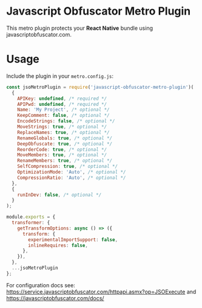 # Javascript Obfuscator Metro Plugin

This metro plugin protects your **React Native** bundle using javascriptobfuscator.com.

# Usage

Include the plugin in your `metro.config.js`:

```js
const jsoMetroPlugin = require('javascript-obfuscator-metro-plugin')(
  {
    APIKey: undefined, /* required */ 
    APIPwd: undefined, /* required */ 
    Name: 'My Project', /* optional */ 
    KeepComment: false, /* optional */
    EncodeStrings: false, /* optional */
    MoveStrings: true, /* optional */
    ReplaceNames: true, /* optional */
    RenameGlobals: true, /* optional */
    DeepObfuscate: true, /* optional */
    ReorderCode: true, /* optional */
    MoveMembers: true, /* optional */
    RenameMembers: true, /* optional */
    SelfCompression: true, /* optional */
    OptimizationMode: 'Auto', /* optional */
    CompressionRatio: 'Auto', /* optional */
  },
  {
    runInDev: false, /* optional */
  }
);

module.exports = {
  transformer: {
    getTransformOptions: async () => ({
      transform: {
        experimentalImportSupport: false,
        inlineRequires: false,
      },
    }),
  },
  ...jsoMetroPlugin
};
```

For configuration docs see: https://service.javascriptobfuscator.com/httpapi.asmx?op=JSOExecute and https://javascriptobfuscator.com/docs/
